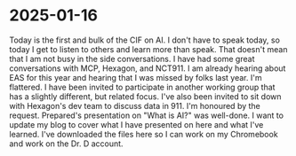 # 2025-01-16

Today is the first and bulk of the CIF on AI. I don't have to speak today, so today I get to listen to others and learn more than speak. That doesn't mean that I am not busy in the side conversations. I have had some great conversations with MCP, Hexagon, and NCT911. I am already hearing about EAS for this year and hearing that I was missed by folks last year. I'm flattered.
I have been invited to participate in another working group that has a slightly different, but related focus. I've also been invited  to sit down with Hexagon's dev team to discuss data in 911. I'm honoured by the request.
Prepared's presentation on "What is AI?" was well-done.
I want to update my blog to cover what I have presented on here and what I've learned. I've downloaded the files here so I can work on my Chromebook and work on the Dr. D account.
